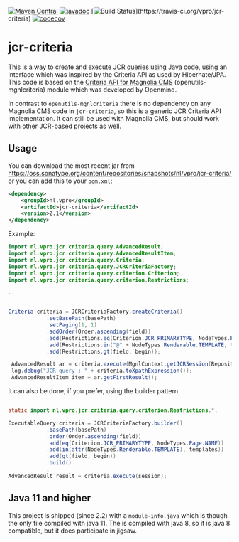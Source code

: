 [![Maven Central](https://img.shields.io/maven-central/v/nl.vpro/jcr-criteria.svg?label=Maven%20Central)](https://search.maven.org/search?q=g:%22nl.vpro%22%20AND%20a:%22jcr-criteria%22)
[![javadoc](http://www.javadoc.io/badge/nl.vpro/jcr-criteria.svg?color=blue)](http://www.javadoc.io/doc/nl.vpro/jcr-criteria)
[![Build Status](https://travis-ci.org/vpro/jcr-criteria.svg?)](https://travis-ci.org/vpro/jcr-criteria)
[![codecov](https://codecov.io/gh/vpro/jcr-criteria/branch/master/graph/badge.svg)](https://codecov.io/gh/vpro/jcr-criteria)

# jcr-criteria

This is a way to create and execute JCR queries using Java code, using an interface which was inspired by the Criteria API as used by Hibernate/JPA. This code is based on the [Criteria API for Magnolia CMS](http://www.openmindlab.com/lab/products/mgnlcriteria.html) (openutils-mgnlcriteria) module which was developed by Openmind.

In contrast to `openutils-mgnlcriteria` there is no dependency on any Magnolia CMS code in `jcr-criteria`, so this is a generic JCR Criteria API implementation. It can still be used with Magnolia CMS, but should work with other JCR-based projects as well.

## Usage

You can download the most recent jar from https://oss.sonatype.org/content/repositories/snapshots/nl/vpro/jcr-criteria/ or you can add this to your `pom.xml`:

```xml
<dependency>
    <groupId>nl.vpro</groupId>
    <artifactId>jcr-criteria</artifactId>
    <version>2.1</version>
</dependency>
```

Example:

```java
import nl.vpro.jcr.criteria.query.AdvancedResult;
import nl.vpro.jcr.criteria.query.AdvancedResultItem;
import nl.vpro.jcr.criteria.query.Criteria;
import nl.vpro.jcr.criteria.query.JCRCriteriaFactory;
import nl.vpro.jcr.criteria.query.criterion.Criterion;
import nl.vpro.jcr.criteria.query.criterion.Restrictions;

..


Criteria criteria = JCRCriteriaFactory.createCriteria()
            .setBasePath(basePath)
            .setPaging(1, 1)
            .addOrder(Order.ascending(field))
            .add(Restrictions.eq(Criterion.JCR_PRIMARYTYPE, NodeTypes.Page.NAME))
            .add(Restrictions.in("@" + NodeTypes.Renderable.TEMPLATE, templates))
            .add(Restrictions.gt(field, begin));

 AdvancedResult ar = criteria.execute(MgnlContext.getJCRSession(RepositoryConstants.WEBSITE));
 log.debug("JCR query : " + criteria.toXpathExpression());
 AdvancedResultItem item = ar.getFirstResult();
```
It can also be done, if you prefer, using the builder pattern
```java

static import nl.vpro.jcr.criteria.query.criterion.Restrictions.*;

ExecutableQuery criteria = JCRCriteriaFactory.builder()
            .basePath(basePath)
            .order(Order.ascending(field))
            .add(eq(Criterion.JCR_PRIMARYTYPE, NodeTypes.Page.NAME))
            .add(in(attr(NodeTypes.Renderable.TEMPLATE), templates))
            .add(gt(field, begin))
            .build()
            ;
AdvancedResult result = criteria.execute(session);
```

## Java 11 and higher
This project is shipped (since 2.2) with a `module-info.java` which is though the only file compiled with java 11. The is compiled with java 8, so it is java 8 compatible, but it does participate in jigsaw.
